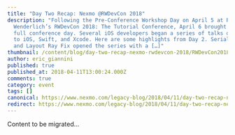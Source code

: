 ```yaml
---
title: "Day Two Recap: Nexmo @RWDevCon 2018"
description: "Following the Pre-Conference Workshop Day on April 5 at Ray
  Wenderlich’s RWDevCon 2018: The Tutorial Conference, April 6 brought the first
  full conference day. Several iOS developers began a series of talks dedicated
  to iOS, Swift, and Xcode. Here are some highlights from Day 2. Serialization
  and Layout Ray Fix opened the series with a […]"
thumbnail: /content/blog/day-two-recap-nexmo-rwdevcon-2018/RWDevCon2018-between-sessions.jpg
author: eric_giannini
published: true
published_at: 2018-04-11T13:00:24.000Z
comments: true
category: event
tags: []
canonical: https://www.nexmo.com/legacy-blog/2018/04/11/day-two-recap-nexmo-rwdevcon-2018
redirect: https://www.nexmo.com/legacy-blog/2018/04/11/day-two-recap-nexmo-rwdevcon-2018
---
```


Content to be migrated...
